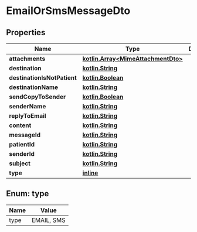 # EmailOrSmsMessageDto

## Properties
Name | Type | Description | Notes
------------ | ------------- | ------------- | -------------
**attachments** | [**kotlin.Array&lt;MimeAttachmentDto&gt;**](MimeAttachmentDto.md) |  | 
**destination** | [**kotlin.String**](.md) |  |  [optional]
**destinationIsNotPatient** | [**kotlin.Boolean**](.md) |  | 
**destinationName** | [**kotlin.String**](.md) |  |  [optional]
**sendCopyToSender** | [**kotlin.Boolean**](.md) |  | 
**senderName** | [**kotlin.String**](.md) |  |  [optional]
**replyToEmail** | [**kotlin.String**](.md) |  |  [optional]
**content** | [**kotlin.String**](.md) |  |  [optional]
**messageId** | [**kotlin.String**](.md) |  |  [optional]
**patientId** | [**kotlin.String**](.md) |  |  [optional]
**senderId** | [**kotlin.String**](.md) |  |  [optional]
**subject** | [**kotlin.String**](.md) |  |  [optional]
**type** | [**inline**](#TypeEnum) |  |  [optional]

<a name="TypeEnum"></a>
## Enum: type
Name | Value
---- | -----
type | EMAIL, SMS
